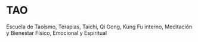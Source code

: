 # TAO
 Escuela de Taoísmo, Terapias, Taichi, Qi Gong, Kung Fu interno, Meditación y Bienestar Físico, Emocional y Espiritual
